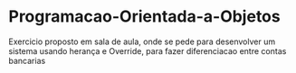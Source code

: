 # Programacao-Orientada-a-Objetos
Exercicio proposto em sala de aula, onde se pede para desenvolver um sistema usando herança e Override, para fazer diferenciacao entre contas bancarias 
